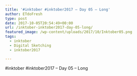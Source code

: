 ```yaml
---
title: '#inktober #inktober2017 – Day 05 – Long'
author: ETdoFresh
type: post
date: 2017-10-05T20:54:49+00:00
url: /inktober-inktober2017-day-05-long/
featured_image: /wp-content/uploads/2017/10/Inktober05.png
tags:
  - inktober
  - Digital Sketching
  - inktober2017

---
```

#inktober #inktober2017 – Day 05 – Long